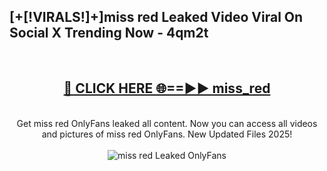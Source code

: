 <h2>[+[!VIRALS!]+]miss red Leaked Video Viral On Social X Trending Now - 4qm2t</h2>
<br>
<div align="center">
<h2><a href="https://libra.edu.pl?miss_red" rel="nofollow">🔴 CLICK HERE 🌐==►► miss_red</a></h2>
<br>
Get miss red OnlyFans leaked all content. Now you can access all videos and pictures of miss red OnlyFans. New Updated Files 2025!
<br>
<br>
<a href="https://libra.edu.pl?miss_red" rel="nofollow" data-target="animated-image.originalLink"><img src="https://i.ibb.co.com/WyWwxjT/player-gif2.gif" alt="miss red Leaked OnlyFans" style="max-width: 100%; display: inline-block;" data-target="animated-image.originalImage"></a>
</div>
<br>